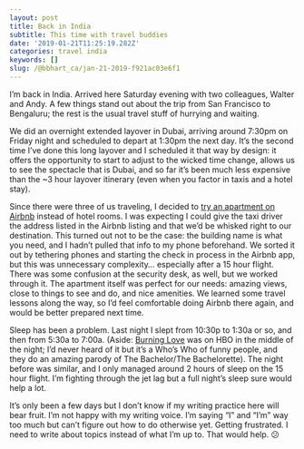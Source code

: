 ```yaml
---
layout: post
title: Back in India
subtitle: This time with travel buddies
date: '2019-01-21T11:25:19.282Z'
categories: travel india
keywords: []
slug: /@bbhart_ca/jan-21-2019-f921ac03e6f1
---
```


I’m back in India. Arrived here Saturday evening with two colleagues, Walter and Andy. A few things stand out about the trip from San Francisco to Bengaluru; the rest is the usual travel stuff of hurrying and waiting.

We did an overnight extended layover in Dubai, arriving around 7:30pm on Friday night and scheduled to depart at 1:30pm the next day. It’s the second time I’ve done this long layover and I scheduled it that way by design: it offers the opportunity to start to adjust to the wicked time change, allows us to see the spectacle that is Dubai, and so far it’s been much less expensive than the ~3 hour layover itinerary (even when you factor in taxis and a hotel stay).

Since there were three of us traveling, I decided to [try an apartment on Airbnb](https://www.airbnb.com/rooms/27496855) instead of hotel rooms. I was expecting I could give the taxi driver the address listed in the Airbnb listing and that we’d be whisked right to our destination. This turned out not to be the case: the building name is what you need, and I hadn’t pulled that info to my phone beforehand. We sorted it out by tethering phones and starting the check in process in the Airbnb app, but this was unnecessary complexity… especially after a 15 hour flight. There was some confusion at the security desk, as well, but we worked through it. The apartment itself was perfect for our needs: amazing views, close to things to see and do, and nice amenities. We learned some travel lessons along the way, so I’d feel comfortable doing Airbnb there again, and would be better prepared next time.

Sleep has been a problem. Last night I slept from 10:30p to 1:30a or so, and then from 5:30a to 7:00a. (Aside: [Burning Love](https://www.imdb.com/title/tt2292621/?) was on HBO in the middle of the night; I’d never heard of it but it’s a Who’s Who of funny people, and they do an amazing parody of The Bachelor/The Bachelorette). The night before was similar, and I only managed around 2 hours of sleep on the 15 hour flight. I’m fighting through the jet lag but a full night’s sleep sure would help a lot.

It’s only been a few days but I don’t know if my writing practice here will bear fruit. I’m not happy with my writing voice. I’m saying “I” and “I’m” way too much but can’t figure out how to do otherwise yet. Getting frustrated. I need to write about topics instead of what I’m up to. That would help. 😕
